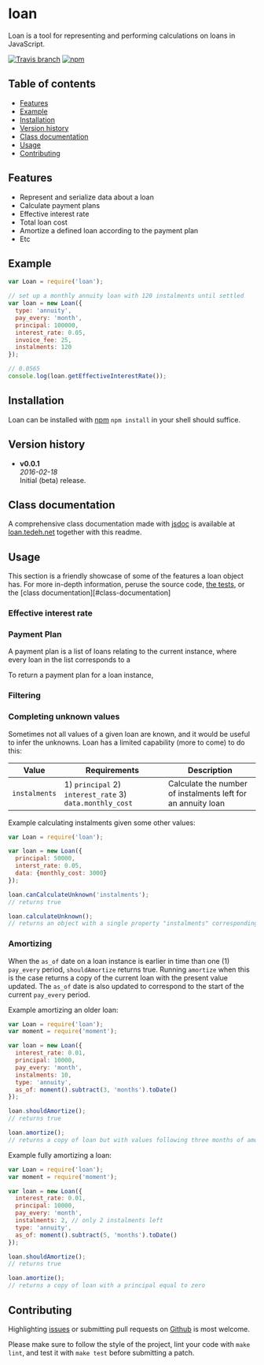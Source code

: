 # loan

Loan is a tool for representing and performing calculations on loans in JavaScript.

[loan-npm]: https://www.npmjs.com/package/loan
[loan-travis]: https://travis-ci.org/tedeh/loan
[badge-travis]: https://img.shields.io/travis/tedeh/loan/master.svg?style=flat-square
[badge-npm]: https://img.shields.io/npm/v/loan.svg?style=flat-square

[![Travis branch][badge-travis]][loan-travis]
[![npm][badge-npm]][loan-npm]

## Table of contents

- [Features](#features)
- [Example](#example)
- [Installation](#installation)
- [Version history](#version-history)
- [Class documentation](#class-documentation)
- [Usage](#usage)
- [Contributing](#contributing)

## Features

* Represent and serialize data about a loan
* Calculate payment plans
* Effective interest rate
* Total loan cost
* Amortize a defined loan according to the payment plan
* Etc

## Example

```javascript
var Loan = require('loan');

// set up a monthly annuity loan with 120 instalments until settled
var loan = new Loan({
  type: 'annuity',
  pay_every: 'month',
  principal: 100000,
  interest_rate: 0.05,
  invoice_fee: 25,
  instalments: 120
});

// 0.0565
console.log(loan.getEffectiveInterestRate());
```

## Installation

Loan can be installed with [npm](https://github.com/npm/npm) `npm install` in your shell should suffice.

## Version history

- **v0.0.1**<br />
  *2016-02-18*<br />
  Initial (beta) release.

## Class documentation

A comprehensive class documentation made with [jsdoc](http://usejsdoc.org/) is available at [loan.tedeh.net](http://loan.tedeh.net) together with this readme.

## Usage

This section is a friendly showcase of some of the features a loan object has. For more in-depth information, peruse the source code, [the tests](test/), or the [class documentation][#class-documentation]

### Effective interest rate

### Payment Plan

A payment plan is a list of loans relating to the current instance, where every loan in the list corresponds to a

To return a payment plan for a loan instance,

### Filtering

### Completing unknown values

Sometimes not all values of a given loan are known, and it would be useful to infer the unknowns. Loan has a limited capability (more to come) to do this:

| Value         | Requirements                                             | Description                                                  |
|---------------|----------------------------------------------------------|--------------------------------------------------------------|
| `instalments` | 1) `principal` 2) `interest_rate` 3) `data.monthly_cost` | Calculate the number of instalments left for an annuity loan |

Example calculating instalments given some other values:

```javascript
var Loan = require('loan');

var loan = new Loan({
  principal: 50000,
  interst_rate: 0.05,
  data: {monthly_cost: 3000}
});

loan.canCalculateUnknown('instalments');
// returns true

loan.calculateUnknown();
// returns an object with a single property "instalments" corresponding to the wanted value
```

### Amortizing

When the `as_of` date on a loan instance is earlier in time than one (1) `pay_every` period, `shouldAmortize` returns true. Running `amortize` when this is the case returns a copy of the current loan with the present value updated. The `as_of` date is also updated to correspond to the start of the current `pay_every` period.

Example amortizing an older loan:

```javascript
var Loan = require('loan');
var moment = require('moment');

var loan = new Loan({
  interest_rate: 0.01,
  principal: 10000,
  pay_every: 'month',
  instalments: 10,
  type: 'annuity',
  as_of: moment().subtract(3, 'months').toDate()
});

loan.shouldAmortize();
// returns true

loan.amortize();
// returns a copy of loan but with values following three months of amortization
```

Example fully amortizing a loan:

```javascript
var Loan = require('loan');
var moment = require('moment');

var loan = new Loan({
  interest_rate: 0.01,
  principal: 10000,
  pay_every: 'month',
  instalments: 2, // only 2 instalments left
  type: 'annuity',
  as_of: moment().subtract(5, 'months').toDate()
});

loan.shouldAmortize();
// returns true

loan.amortize();
// returns a copy of loan with a principal equal to zero
```

## Contributing

Highlighting [issues](https://github.com/tedeh/loan/issues) or submitting pull
requests on [Github](https://github.com/tedeh/loan) is most welcome.

Please make sure to follow the style of the project, lint your code with `make lint`, and test it with `make test` before submitting a patch.
